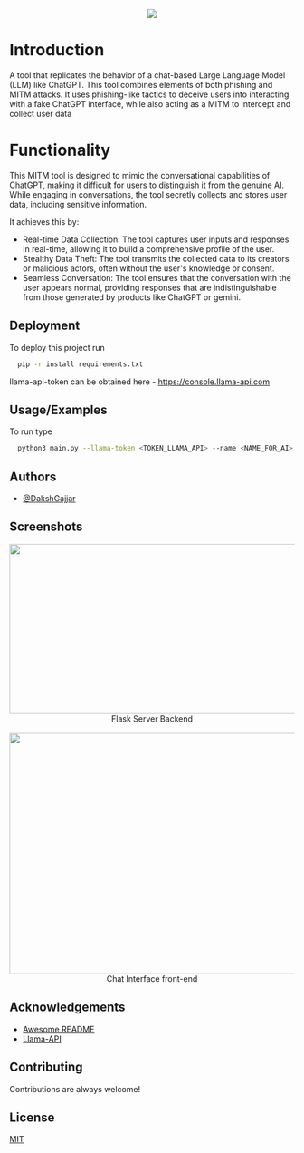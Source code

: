 
<p align="center">
  <img src="https://github.com/DakshGajjar/llama-phish/assets/91525283/7e94b616-89a3-4c49-8c42-da1711885e98">
</p>

# Introduction

A tool that replicates the behavior of a chat-based Large Language Model (LLM) like ChatGPT. This tool combines elements of both phishing and MITM attacks. It uses phishing-like tactics to deceive users into interacting with a fake ChatGPT interface, while also acting as a MITM to intercept and collect user data

# Functionality

This MITM tool is designed to mimic the conversational capabilities of ChatGPT, making it difficult for users to distinguish it from the genuine AI. While engaging in conversations, the tool secretly collects and stores user data, including sensitive information. 

It achieves this by:

- Real-time Data Collection: The tool captures user inputs and responses in real-time, allowing it to build a comprehensive profile of the user.
- Stealthy Data Theft: The tool transmits the collected data to its creators or malicious actors, often without the user's knowledge or consent.
- Seamless Conversation: The tool ensures that the conversation with the user appears normal, providing responses that are indistinguishable from those generated by products like ChatGPT or gemini.



## Deployment

To deploy this project run

```bash
  pip -r install requirements.txt 
```

llama-api-token can be obtained  here - https://console.llama-api.com

## Usage/Examples
To run type 
```bash
  python3 main.py --llama-token <TOKEN_LLAMA_API> --name <NAME_FOR_AI>
```



## Authors

- [@DakshGajjar](https://www.github.com/DakshGajjar)


## Screenshots

<p align="center">
  <img width=700 height=300 src="https://github.com/DakshGajjar/llama-phish/assets/91525283/86ef6b68-7e9d-493e-a542-65c8dfe457a9">
  <br>
  Flask Server Backend
  <br>
  <br>
  <img width=700 height=425 src="https://github.com/DakshGajjar/llama-phish/assets/91525283/9451b973-6bd8-482b-bde5-0632338e7008">
  <br>
  Chat Interface front-end
  <br>
</p>



## Acknowledgements


 - [Awesome README](https://github.com/matiassingers/awesome-readme)
- [Llama-API](https://docs.llama-api.com/quickstart)



## Contributing

Contributions are always welcome!



## License

[MIT](https://choosealicense.com/licenses/mit/)
